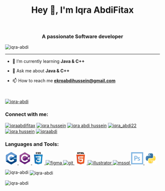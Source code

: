 <h1 align="center">Hey 👋, I'm Iqra AbdiFitax</h1>
<br>
<h3 align="center">A passionate Software developer</h3>

<p align="left"> <img src="https://komarev.com/ghpvc/?username=iqra-abdi&label=Profile%20views&color=0e75b6&style=flat" alt="iqra-abdi" /> </p>

<hr>

- 🌱 I’m currently learning **Java & C++**

- 💬 Ask me about **Java & C++**

- 📫 How to reach me **ekroabdihussein@gmail.com**


<br>
<p align="left"> <a href="https://github.com/ryo-ma/github-profile-trophy"><img src="https://github-profile-trophy.vercel.app/?username=iqra-abdi" alt="iqra-abdi" /></a> </p>


<h3 align="left">Connect with me:</h3>
<p align="left">
<a href="https://twitter.com/iqraabdifitax" target="blank"><img align="center" src="https://raw.githubusercontent.com/rahuldkjain/github-profile-readme-generator/master/src/images/icons/Social/twitter.svg" alt="iqraabdifitax" height="30" width="40" /></a>
<a href="https://linkedin.com/in/iqra hussein" target="blank"><img align="center" src="https://raw.githubusercontent.com/rahuldkjain/github-profile-readme-generator/master/src/images/icons/Social/linked-in-alt.svg" alt="iqra hussein" height="30" width="40" /></a>
<a href="https://fb.com/iqra abdi hussein" target="blank"><img align="center" src="https://raw.githubusercontent.com/rahuldkjain/github-profile-readme-generator/master/src/images/icons/Social/facebook.svg" alt="iqra abdi hussein" height="30" width="40" /></a>
<a href="https://instagram.com/iqra_abdi22" target="blank"><img align="center" src="https://raw.githubusercontent.com/rahuldkjain/github-profile-readme-generator/master/src/images/icons/Social/instagram.svg" alt="iqra_abdi22" height="30" width="40" /></a>
<a href="https://www.hackerrank.com/iqra hussein" target="blank"><img align="center" src="https://raw.githubusercontent.com/rahuldkjain/github-profile-readme-generator/master/src/images/icons/Social/hackerrank.svg" alt="iqra hussein" height="30" width="40" /></a>
<a href="https://www.leetcode.com/iqraabdi" target="blank"><img align="center" src="https://raw.githubusercontent.com/rahuldkjain/github-profile-readme-generator/master/src/images/icons/Social/leet-code.svg" alt="iqraabdi" height="30" width="40" /></a>
</p>

<h3 align="left">Languages and Tools:</h3>
<p align="left"> <a href="https://www.w3schools.com/cpp/" target="_blank" rel="noreferrer"> <img src="https://raw.githubusercontent.com/devicons/devicon/master/icons/cplusplus/cplusplus-original.svg" alt="cplusplus" width="40" height="40"/> </a> <a href="https://www.w3schools.com/cs/" target="_blank" rel="noreferrer"> <img src="https://raw.githubusercontent.com/devicons/devicon/master/icons/csharp/csharp-original.svg" alt="csharp" width="40" height="40"/> </a> <a href="https://www.w3schools.com/css/" target="_blank" rel="noreferrer"> <img src="https://raw.githubusercontent.com/devicons/devicon/master/icons/css3/css3-original-wordmark.svg" alt="css3" width="40" height="40"/> </a> <a href="https://www.figma.com/" target="_blank" rel="noreferrer"> <img src="https://www.vectorlogo.zone/logos/figma/figma-icon.svg" alt="figma" width="40" height="40"/> </a> <a href="https://git-scm.com/" target="_blank" rel="noreferrer"> <img src="https://www.vectorlogo.zone/logos/git-scm/git-scm-icon.svg" alt="git" width="40" height="40"/> </a> <a href="https://www.w3.org/html/" target="_blank" rel="noreferrer"> <img src="https://raw.githubusercontent.com/devicons/devicon/master/icons/html5/html5-original-wordmark.svg" alt="html5" width="40" height="40"/> </a> <a href="https://www.adobe.com/in/products/illustrator.html" target="_blank" rel="noreferrer"> <img src="https://www.vectorlogo.zone/logos/adobe_illustrator/adobe_illustrator-icon.svg" alt="illustrator" width="40" height="40"/> </a> <a href="https://www.microsoft.com/en-us/sql-server" target="_blank" rel="noreferrer"> <img src="https://www.svgrepo.com/show/303229/microsoft-sql-server-logo.svg" alt="mssql" width="40" height="40"/> </a> <a href="https://www.photoshop.com/en" target="_blank" rel="noreferrer"> <img src="https://raw.githubusercontent.com/devicons/devicon/master/icons/photoshop/photoshop-line.svg" alt="photoshop" width="40" height="40"/> </a> <a href="https://www.python.org" target="_blank" rel="noreferrer"> <img src="https://raw.githubusercontent.com/devicons/devicon/master/icons/python/python-original.svg" alt="python" width="40" height="40"/> </a> </p>

<p><img align="left" src="https://github-readme-stats.vercel.app/api/top-langs?username=iqra-abdi&show_icons=true&locale=en&layout=compact" alt="iqra-abdi" /></p>

<p>&nbsp;<img align="center" src="https://github-readme-stats.vercel.app/api?username=iqra-abdi&show_icons=true&locale=en" alt="iqra-abdi"/></p>

<p><img align="center" src="https://github-readme-streak-stats.herokuapp.com/?user=iqra-abdi&" alt="iqra-abdi" /></p>
<br>
